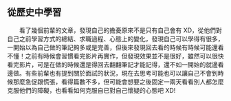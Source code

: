 ## 從歷史中學習

　　看了幾個前輩的文章，發現自己的擔憂原來不是只有自己會有 XD，從他們對自己之前學習方式的總結、求職過程、心態上的變化，發現自己可以學得有很多，一開始以為自己做的筆記夠多或是完善，但後來發現回去看的時候有時候可能還看不懂！之前有時候會習慣看完影片再實作，但發現效果並不是很好，雖然可以很快看完影片，可是在做的時候還是得回去翻翻筆記才能記得，還不如一開始的就邊看邊做。有些前輩也有提到關於面試的狀況，現在去思考可能也可以讓自己不會到時候那麼急促跟慌張，看得篇數不多，但可能會想要之後固定一兩天看看別人都怎麼克服他們的障礙，也看看如何克服自已對自己懷疑的心態吧 XD!

